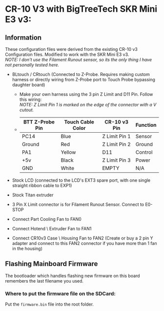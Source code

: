 # CR-10 V3 with BigTreeTech SKR Mini E3 v3:

## Information

These configuration files were derived from the existing CR-10 v3 Configuration files. Modified to work with the SKR Mini E3 v3.<br />
*NOTE: I don't use the Filament Runout sensor, so its the only thing I have not personally tested here.*

 - BLtouch / CRtouch (Connected to Z-Probe. Requires making custom harness or directly wiring from Z-Probe port to Touch Probe bypassing daughter board)
    - Make your own harness using the 3 pin Z Limit and D11 Pin. Follow this wiring: <br />
    *NOTE: Z Limit Pin 1 is marked on the edge of the connector with a V cutout.* <br />
    - | BTT Z-Probe Pin | Touch Cable Color | CR-10 v3 Pin | Function |
        | -------- | ------- | ------ | ------ |
        | PC14  | Blue | Z Limit Pin 1 | Sensor |
        | Ground | Red | Z Limit Pin 2 | Ground |
        | PA1 | Yellow | D11 | Control | 
        | +5v | Black | Z Limit Pin 3 | Power |
        | GND | White | EMPTY | N/A |

 - Stock LCD (connected to the LCD's EXT3 spare port, with one single straight ribbon cable to EXP1)
 - Stock Titan extruder
 - 3 Pin X Limit connector is for Filament Runout Sensor. Connect to E0-STOP
- Connect Part Cooling Fan to FAN0
 - Connect Hotend \ Extruder Fan to FAN1
 - Connect CR10v3 Case \ Housing Fan to FAN2 (Create or buy a 2 pin Y adapter and connect to this FAN2 connector if you have more than 1 fan in the housing)

## Flashing Mainboard Firmware

The bootloader which handles flashing new firmware on this board remembers the last filename you used.

### Where to put the firmware file on the SDCard:

Put the `firmware.bin` file into the root folder.
